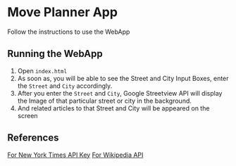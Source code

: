 # Move Planner App

Follow the instructions to use the WebApp

## Running the WebApp

1. Open `index.html`
2. As soon as, you will be able to see the Street and City Input Boxes, enter the `Street` and `City` accordingly.
3. After you enter the `Street` and `City`, Google Streetview API will display the Image of that particular street or city in the background.
4. And related articles to that Street and City will be appeared on the screen

## References

[For New York Times API Key](https://developer.nytimes.com/signup)
[For Wikipedia API](https://www.mediawiki.org/wiki/API:Main_page)
